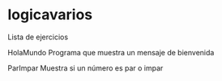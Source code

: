 # logicavarios

Lista de ejercicios

HolaMundo
	Programa que muestra un mensaje de bienvenida
	
ParImpar
	Muestra si un número es par o impar
	

